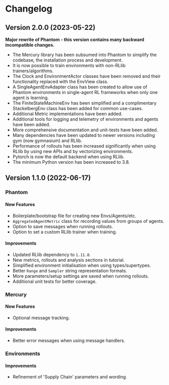 # Changelog

## Version 2.0.0 (2023-05-22)

**Major rewrite of Phantom - this version contains many backward incompatible changes.**

- The Mercury library has been subsumed into Phantom to simplify the codebase, the
installation process and development.
- It is now possible to train environments with non-RLlib trainers/algorithms.
- The Clock and EnvironmentActor classes have been removed and their functionality
replaced with the EnvView class.
- A SingleAgentEnvAdapter class has been created to allow use of Phantom environments in
single-agent RL frameworks when only one agent is learning.
- The FiniteStateMachineEnv has been simplified and a complimentary StackelbergEnv class
has been added for common use-cases.
- Additional Metric implementations have been added.
- Additional tools for logging and telemetry of environments and agents have been added.
- More comprehensive documentation and unit-tests have been added.
- Many dependencies have been updated to newer versions including gym (now gymnasium)
and RLlib.
- Performance of rollouts has been increased significantly when using RLlib by using new
APIs and by vectorizing environments.
- Pytorch is now the default backend when using RLlib.
- The minimum Python version has been increased to 3.8. 


## Version 1.1.0 (2022-06-17)

### Phantom

#### New Features

- Boilerplate/bootstrap file for creating new Envs/Agents/etc.
- `AggregatedAgentMetric` class for recording values from groups of agents.
- Option to save messages when running rollouts.
- Option to set a custom RLlib trainer when training.

#### Improvements

- Updated RLlib dependency to `1.11.0`.
- New metrics, rollouts and analysis sections in tutorial.
- Simplified environment initialisation when using types/supertypes.
- Better `Range` and `Sampler` string representation formats.
- More parameters/setup settings are saved when running rollouts.
- Additional unit tests for better coverage.

### Mercury

#### New Features

- Optional message tracking.

#### Improvements

- Better error messages when using message handlers.

### Environments

#### Improvements

- Refinement of 'Supply Chain' parameters and wording.